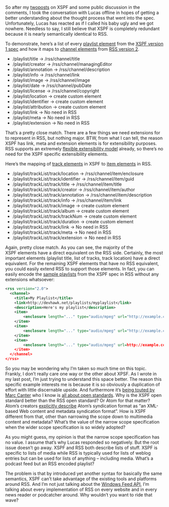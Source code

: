So after my
[two](http://devhawk.net/2006/02/14/Reinventing+The+List.aspx)[posts](http://devhawk.net/2006/02/15/More+On+XSFP.aspx)
on XSPF and some public discussion in the comments, I took the
conversation with Lucas offline in hopes of getting a better
understanding about the thought process that went into the spec.
Unfortunately, Lucas has reacted as if I called his baby ugly and we got
nowhere. Needless to say, I still believe that XSPF is completely
redundant because it is nearly semantically identical to RSS.

To demonstrate, here’s a list of every [playlist
element](http://www.xspf.org/xspf-v1.html#rfc.section.4.1.1.2) from the
[XSPF version 1 spec](http://www.xspf.org/xspf-v1.html) and how it maps
to [channel
elements](http://www.rssboard.org/rss-2-0#requiredChannelElements) from
[RSS version 2](http://www.rssboard.org/rss-2-0).

-   /playlist/title -\> /rss/channel/title
-   /playlist/creator -\> /rss/channel/managingEditor
-   /playlist/annotation -\> /rss/channel/description
-   /playlist/info -\> /rss/channel/link
-   /playlist/image -\> /rss/channel/image
-   /playlist/date -\> /rss/channel/pubDate
-   /playlist/license -\> /rss/channel/copyright
-   /playlist/location -\> create custom element
-   /playlist/identifier -\> create custom element
-   /playlist/attribution -\> create custom element
-   /playlist/link -\> No need in RSS
-   /playlist/meta -\> No need in RSS
-   /playlist/extension -\> No need in RSS

That’s a pretty close match. There are a few things we need extensions
for to represent in RSS, but nothing major. BTW, from what I can tell,
the reason XSPF has link, meta and extension elements is for
extensibility purposes. RSS supports an extremely [flexible
extensibility model](http://www.rssboard.org/rss-2-0#extendingRss)
already, so there’s no need for the XSPF specific extensibility
elements.

Here’s the mapping of [track
elements](http://www.xspf.org/xspf-v1.html#rfc.section.4.1.1.2.14.1.1.1)
in XSPF to [item
elements](http://www.rssboard.org/rss-2-0#hrelementsOfLtitemgt) in RSS.

-   /playlist/trackList/track/location -\> /rss/channel/item/enclosure
-   /playlist/trackList/track/identifier -\> /rss/channel/item/guid
-   /playlist/trackList/track/title -\> /rss/channel/item/title
-   /playlist/trackList/track/creator -\> /rss/channel/item/author
-   /playlist/trackList/track/annotation -\>
    /rss/channel/item/description
-   /playlist/trackList/track/info -\> /rss/channel/item/link
-   /playlist/trackList/track/image -\> create custom element
-   /playlist/trackList/track/album -\> create custom element
-   /playlist/trackList/track/trackNum -\> create custom element
-   /playlist/trackList/track/duration -\> create custom element
-   /playlist/trackList/track/link -\> No need in RSS
-   /playlist/trackList/track/meta -\> No need in RSS
-   /playlist/trackList/track/extension -\> No need in RSS

Again, pretty close match. As you can see, the majority of the
XSPF elements have a direct equivalent on the RSS side. Certainly, the
most important elements (playlist title, list of tracks, track location)
have a direct equivalent. For the remaining XSPF elements that have no
RSS equivalent, you could easily extend RSS to support those elements.
In fact, you can easily encode the [sample
playlists](http://www.xspf.org/xspf-v1.html#rfc.section.1.1) from the
XSPF spec in RSS without any extensions whatsoever:

``` xml
<rss version="2.0">
  <channel>
    <title>My Playlist</title>
    <link>http://devhawk.net/playlists/myplaylist</link>
    <description>Here's my playlist</description>
    <item>
        <enclosure length="..." type="audio/mpeg" url="http://example.com/song_1.mp3"/>
    </item>
    <item>
        <enclosure length="..." type="audio/mpeg" url="http://example.com/song_2.mp3"/>
    </item>
    <item>
        <enclosure length="..." type="audio/mpeg" url=http://example.com/song_3.mp3/>
    </item>
  </channel>
</rss>
```

So you may be wondering why I’m taken so much time on this topic.
Frankly, I don’t really care one way or the other about XPSF. As I wrote
in my last post, I’m just trying to understand this space better. The
reason this specific example interests me is because it is so obviously
a duplication of effort with little discernable upside. And furthermore
it’s [being touted by Marc
Canter](http://blog.broadbandmechanics.com/2006/02/rob-lord-replies-correctly-songbird-will-support-xspf)
who I know is [all about open
standards](http://www.broadbandmechanics.com/openstandards.htm). Why is
the XSPF open standard better than the RSS open standard? Or Atom for
that matter? Atom’s creators [explicitly
describe](http://www.atomenabled.org/developers/syndication/) Atom’s
syndication format as “an XML-based Web content and metadata syndication
format”. How is XSPF different from that, other than narrowing the scope
down to multimedia content and metadata? What’s the value of the narrow
scope specification when the wider scope specification is so widely
adopted?

As you might guess, my opinion is that the narrow scope specification
has no value. I assume that’s why Lucas responded so negatively. But the
root issue doesn’t go away. XSPF and RSS both describe lists of stuff.
XSPF is specific to lists of media while RSS is typically used for lists
of weblog entries but can be used for lists of anything – including
media. What’s a podcast feed but an RSS encoded playlist?

The problem is that by introduced yet another syntax for basically the
same semantics, XSPF can’t take advantage of the existing tools and
platforms around RSS. And I’m not just talking about the [Windows Feed
API](http://msdn.microsoft.com/library/default.asp?url=/library/en-us/feedsapi/rss/overviews/msfeeds_ovw.asp),
I’m talking about every implementation of RSS on every website and in
every news reader or podcatcher around. Why wouldn’t you want to ride
that wave?
